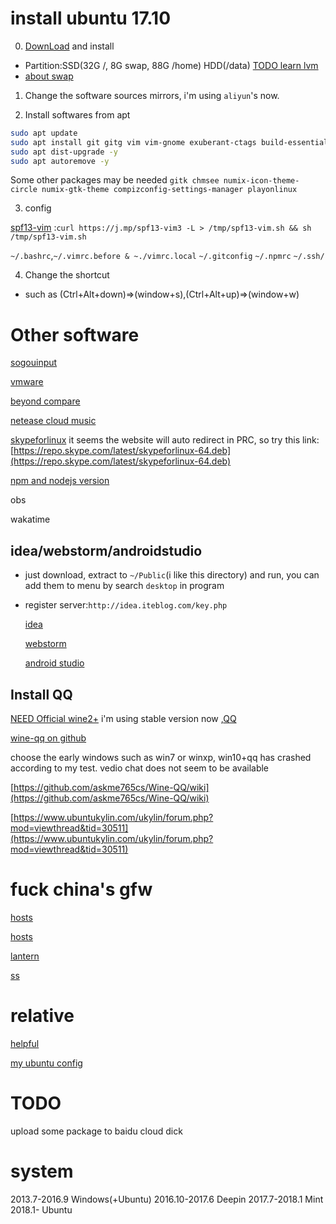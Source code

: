 # install ubuntu 17.10

0. [DownLoad](https://www.ubuntu.com/desktop/1710) and install
- Partition:SSD(32G /, 8G swap, 88G /home) HDD(/data) [TODO learn lvm](https://gist.github.com/YeXiaoRain/950fd5592f48e67a6e7ba932594b80a6)
- [about swap](https://gist.github.com/YeXiaoRain/ec52ad8638a52cadc78fa8c6e5f9d10e)

1. Change the software sources mirrors, i'm using `aliyun`'s now.

2. Install softwares from apt

```bash
sudo apt update
sudo apt install git gitg vim vim-gnome exuberant-ctags build-essential gcc-multilib chromium-browser htop goldendict kolourpaint4 gimp php apache2 steam mplayer vlc evince nodejs npm cheese viewnior gedit tree openssh-server nmap screenfetch gnome-tweak-tool -y
sudo apt dist-upgrade -y
sudo apt autoremove -y
```

Some other packages may be needed `gitk chmsee numix-icon-theme-circle numix-gtk-theme compizconfig-settings-manager playonlinux`

3. config

[spf13-vim](https://github.com/spf13/spf13-vim) :`curl https://j.mp/spf13-vim3 -L > /tmp/spf13-vim.sh && sh /tmp/spf13-vim.sh`

`~/.bashrc`,`~/.vimrc.before & ~./vimrc.local` `~/.gitconfig` `~/.npmrc` `~/.ssh/`

4. Change the shortcut
- such as (Ctrl+Alt+down)=>(window+s),(Ctrl+Alt+up)=>(window+w)

# Other software

[sogouinput](http://pinyin.sogou.com/linux/?r=pinyin)

[vmware](https://my.vmware.com/cn/web/vmware/free#desktop_end_user_computing/vmware_workstation_player/12_0)

[beyond compare](http://www.scootersoftware.com/download.php)

[netease cloud music](http://music.163.com/#/download)

[skypeforlinux](https://www.skype.com/en/download-skype/skype-for-linux/downloading-web/?type=weblinux-deb) it seems the website will auto redirect in PRC, so try this link: [https://repo.skype.com/latest/skypeforlinux-64.deb](https://repo.skype.com/latest/skypeforlinux-64.deb)

[npm and nodejs version](https://gist.github.com/YeXiaoRain/62282c1f5839922b875fb019de180f67)

obs

wakatime

## idea/webstorm/androidstudio

- just download, extract to `~/Public`(i like this directory) and run, you can add them to menu by search `desktop` in program

- register server:`http://idea.iteblog.com/key.php`

  [idea](https://www.jetbrains.com/idea/download/#section=linux)
  
  [webstorm](https://www.jetbrains.com/webstorm/)
  
  [android studio](https://developer.android.com/studio/index.html)
  
## Install QQ

[NEED Official wine2+](https://wiki.winehq.org/Ubuntu) i'm using stable version now ,[QQ](http://im.qq.com/pcqq/)

[wine-qq on github](https://github.com/askme765cs/Wine-QQ)

choose the early windows such as win7 or winxp, win10+qq has crashed according to my test. vedio chat does not seem to be available

[https://github.com/askme765cs/Wine-QQ/wiki](https://github.com/askme765cs/Wine-QQ/wiki)

[https://www.ubuntukylin.com/ukylin/forum.php?mod=viewthread&tid=30511](https://www.ubuntukylin.com/ukylin/forum.php?mod=viewthread&tid=30511)

# fuck china's gfw

 [hosts](https://raw.githubusercontent.com/racaljk/hosts/master/hosts)

 [hosts](https://raw.githubusercontent.com/googlehosts/hosts/master/hosts-files/hosts)

 [lantern](https://github.com/getlantern/forum/issues/833)

 [ss](https://github.com/shadowsocks/shadowsocks/tree/master)

# relative

[helpful](https://gist.github.com/YeXiaoRain/0fabf6a85d1e9e3c304aa42ef17afce0)

[my ubuntu config](https://gist.github.com/YeXiaoRain/4dc7e4a6044db74e56f719ddf21ab112)

# TODO

upload some package to baidu cloud dick


# system

2013.7-2016.9 Windows(+Ubuntu)
2016.10-2017.6 Deepin
2017.7-2018.1 Mint
2018.1- Ubuntu
